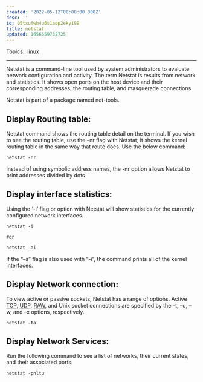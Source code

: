 ```yaml
---
created: '2022-05-12T00:00:00.000Z'
desc: ''
id: 05txufwh4u6s1aop2eky199
title: netstat
updated: 1656559732725
---
```

   
Topics::  [linux](../topics/linux.md)   
   
   
---   
   
Netstat is a command-line tool used by system administrators to evaluate network configuration and activity. The term Netstat is results from network and statistics. It shows open ports on the host device and their corresponding addresses, the routing table, and masquerade connections.   
   
Netstat is part of a package named net-tools.   
   
## Display Routing table:   
   
Netstat command shows the routing table detail on the terminal. If you wish to see the routing table, use the –nr flag with Netstat; it shows the kernel routing table in the same way that route does. Use the below command:   
   
```
netstat -nr
```
   
   
Instead of using symbolic address names, the -nr option allows Netstat to print addresses divided by dots   
   
## Display interface statistics:   
   
Using the ‘-i’ flag or option with Netstat will show statistics for the currently configured network interfaces.   
   
```
netstat -i

#or

netstat -ai
```
   
   
If the “–a” flag is also used with “-i”, the command prints all of the kernel interfaces.   
   
## Display Network connection:   
   
To view active or passive sockets, Netstat has a range of options. Active [TCP](../devlog/TCP.md), [UDP](../devlog/udp.md), [RAW](/not_created.md), and Unix socket connections are specified by the –t, –u, –w, and –x options, respectively.   
   
```
netstat -ta
```
   
   
## Display Network Services:   
   
Run the following command to see a list of networks, their current states, and their associated ports:   
   
```
netstat -pnltu
```
